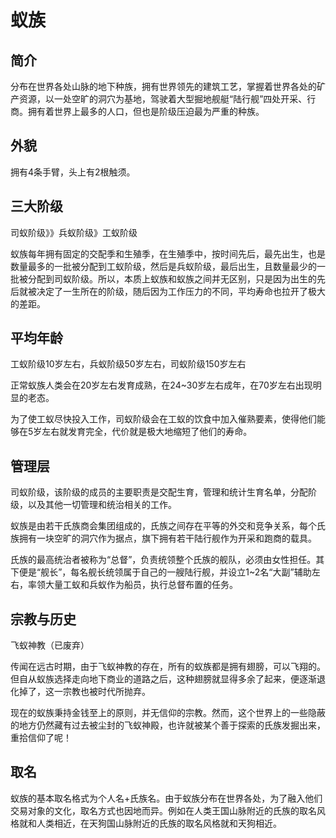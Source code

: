 # 蚁族

## 简介

分布在世界各处山脉的地下种族，拥有世界领先的建筑工艺，掌握着世界各处的矿产资源，以一处空旷的洞穴为基地，驾驶着大型掘地舰艇“陆行舰”四处开采、行商。拥有着世界上最多的人口，但也是阶级压迫最为严重的种族。

## 外貌

拥有4条手臂，头上有2根触须。

## 三大阶级

司蚁阶级》》兵蚁阶级》工蚁阶级

蚁族每年拥有固定的交配季和生殖季，在生殖季中，按时间先后，最先出生，也是数量最多的一批被分配到工蚁阶级，然后是兵蚁阶级，最后出生，且数量最少的一批被分配到司蚁阶级。所以，本质上蚁族和蚁族之间并无区别，只是因为出生的先后就被决定了一生所在的阶级，随后因为工作压力的不同，平均寿命也拉开了极大的差距。

## 平均年龄

工蚁阶级10岁左右，兵蚁阶级50岁左右，司蚁阶级150岁左右

正常蚁族人类会在20岁左右发育成熟，在24~30岁左右成年，在70岁左右出现明显的老态。

为了使工蚁尽快投入工作，司蚁阶级会在工蚁的饮食中加入催熟要素，使得他们能够在5岁左右就发育完全，代价就是极大地缩短了他们的寿命。

## 管理层

司蚁阶级，该阶级的成员的主要职责是交配生育，管理和统计生育名单，分配阶级，以及其他一切管理和统治相关的工作。

蚁族是由若干氏族商会集团组成的，氏族之间存在平等的外交和竞争关系，每个氏族拥有一块空旷的洞穴作为据点，旗下拥有若干陆行舰作为开采和跑商的载具。

氏族的最高统治者被称为“总督”，负责统领整个氏族的舰队，必须由女性担任。其下便是“舰长”，每名舰长统领属于自己的一艘陆行舰，并设立1~2名“大副”辅助左右，率领大量工蚁和兵蚁作为船员，执行总督布置的任务。

## 宗教与历史

飞蚁神教（已废弃）

传闻在远古时期，由于飞蚁神教的存在，所有的蚁族都是拥有翅膀，可以飞翔的。但自从蚁族选择走向地下商业的道路之后，这种翅膀就显得多余了起来，便逐渐退化掉了，这一宗教也被时代所抛弃。

现在的蚁族秉持金钱至上的原则，并无信仰的宗教。然而，这个世界上的一些隐蔽的地方仍然藏有过去被尘封的飞蚁神殿，也许就被某个善于探索的氏族发掘出来，重拾信仰了呢！

## 取名

蚁族的基本取名格式为个人名+氏族名。由于蚁族分布在世界各处，为了融入他们交易对象的文化，取名方式也因地而异。例如在人类王国山脉附近的氏族的取名风格就和人类相近，在天狗国山脉附近的氏族的取名风格就和天狗相近。
